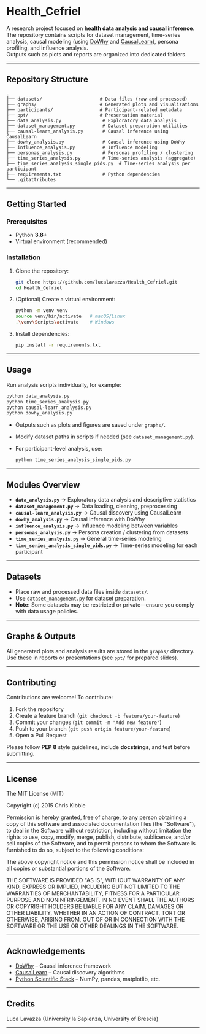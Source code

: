 # Health_Cefriel

A research project focused on **health data analysis and causal inference**.  
The repository contains scripts for dataset management, time-series analysis, causal modeling (using [DoWhy](https://github.com/py-why/dowhy) and [CausalLearn](https://causal-learn.readthedocs.io)), persona profiling, and influence analysis.  
Outputs such as plots and reports are organized into dedicated folders.

---

## Repository Structure

```
.
├── datasets/                     # Data files (raw and processed)
├── graphs/                       # Generated plots and visualizations
├── participants/                 # Participant-related metadata
├── ppt/                          # Presentation material
├── data_analysis.py               # Exploratory data analysis
├── dataset_management.py          # Dataset preparation utilities
├── causal-learn_analysis.py       # Causal inference using CausalLearn
├── dowhy_analysis.py              # Causal inference using DoWhy
├── influence_analysis.py          # Influence modeling
├── personas_analysis.py           # Personas profiling / clustering
├── time_series_analysis.py        # Time-series analysis (aggregate)
├── time_series_analysis_single_pids.py  # Time-series analysis per participant
├── requirements.txt               # Python dependencies
└── .gitattributes
```

---

## Getting Started

### Prerequisites

- Python **3.8+**
- Virtual environment (recommended)

### Installation

1. Clone the repository:

   ```bash
   git clone https://github.com/lucalavazza/Health_Cefriel.git
   cd Health_Cefriel
   ```

2. (Optional) Create a virtual environment:

   ```bash
   python -m venv venv
   source venv/bin/activate   # macOS/Linux
   .\venv\Scripts\activate    # Windows
   ```

3. Install dependencies:

   ```bash
   pip install -r requirements.txt
   ```

---

## Usage

Run analysis scripts individually, for example:

```bash
python data_analysis.py
python time_series_analysis.py
python causal-learn_analysis.py
python dowhy_analysis.py
```

- Outputs such as plots and figures are saved under `graphs/`.  
- Modify dataset paths in scripts if needed (see `dataset_management.py`).  
- For participant-level analysis, use:

  ```bash
  python time_series_analysis_single_pids.py
  ```

---

## Modules Overview

- **`data_analysis.py`** → Exploratory data analysis and descriptive statistics  
- **`dataset_management.py`** → Data loading, cleaning, preprocessing  
- **`causal-learn_analysis.py`** → Causal discovery using CausalLearn  
- **`dowhy_analysis.py`** → Causal inference with DoWhy  
- **`influence_analysis.py`** → Influence modeling between variables  
- **`personas_analysis.py`** → Persona creation / clustering from datasets  
- **`time_series_analysis.py`** → General time-series modeling  
- **`time_series_analysis_single_pids.py`** → Time-series modeling for each participant  

---

## Datasets

- Place raw and processed data files inside `datasets/`.  
- Use `dataset_management.py` for dataset preparation.  
- **Note:** Some datasets may be restricted or private—ensure you comply with data usage policies.

---

## Graphs & Outputs

All generated plots and analysis results are stored in the `graphs/` directory.  
Use these in reports or presentations (see `ppt/` for prepared slides).

---

## Contributing

Contributions are welcome! To contribute:

1. Fork the repository  
2. Create a feature branch (`git checkout -b feature/your-feature`)  
3. Commit your changes (`git commit -m "Add new feature"`)  
4. Push to your branch (`git push origin feature/your-feature`)  
5. Open a Pull Request  

Please follow **PEP 8** style guidelines, include **docstrings**, and test before submitting.

---

## License

The MIT License (MIT)

Copyright (c) 2015 Chris Kibble

Permission is hereby granted, free of charge, to any person obtaining a copy of this software and associated documentation files (the "Software"), to deal in the Software without restriction, including without limitation the rights to use, copy, modify, merge, publish, distribute, sublicense, and/or sell copies of the Software, and to permit persons to whom the Software is furnished to do so, subject to the following conditions:

The above copyright notice and this permission notice shall be included in all copies or substantial portions of the Software.

THE SOFTWARE IS PROVIDED "AS IS", WITHOUT WARRANTY OF ANY KIND, EXPRESS OR IMPLIED, INCLUDING BUT NOT LIMITED TO THE WARRANTIES OF MERCHANTABILITY, FITNESS FOR A PARTICULAR PURPOSE AND NONINFRINGEMENT. IN NO EVENT SHALL THE AUTHORS OR COPYRIGHT HOLDERS BE LIABLE FOR ANY CLAIM, DAMAGES OR OTHER LIABILITY, WHETHER IN AN ACTION OF CONTRACT, TORT OR OTHERWISE, ARISING FROM, OUT OF OR IN CONNECTION WITH THE SOFTWARE OR THE USE OR OTHER DEALINGS IN THE SOFTWARE.

---

## Acknowledgements

- [DoWhy](https://github.com/py-why/dowhy) – Causal inference framework  
- [CausalLearn](https://github.com/py-why/causal-learn) – Causal discovery algorithms  
- [Python Scientific Stack](https://scipy.org/) – NumPy, pandas, matplotlib, etc.

---

## Credits

Luca Lavazza (University la Sapienza, University of Brescia)

---